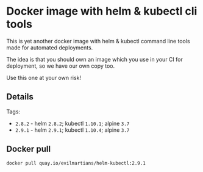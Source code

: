 # Docker image with helm & kubectl cli tools

This is yet another docker image with helm & kubectl command line tools made for automated deployments.

The idea is that you should own an image which you use in your CI for deployment, so we have our own copy too.

Use this one at your own risk!

## Details

Tags:

* `2.8.2` - helm `2.8.2`; kubectl `1.10.1`; alpine `3.7`
* `2.9.1` - helm `2.9.1`; kubectl `1.10.4`; alpine `3.7`

## Docker pull

```shell
docker pull quay.io/evilmartians/helm-kubectl:2.9.1
```
